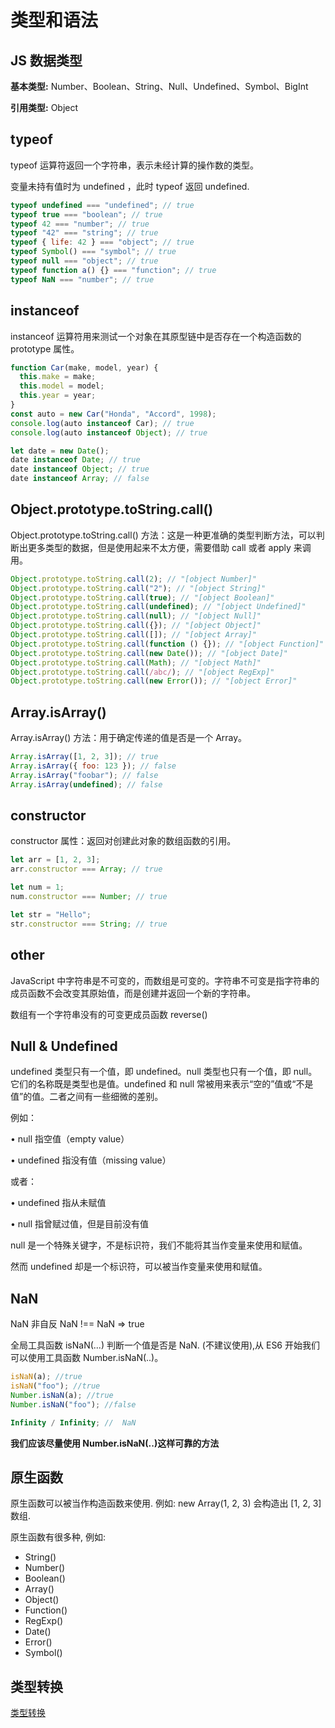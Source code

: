 # 类型和语法

## JS 数据类型

**基本类型:** Number、Boolean、String、Null、Undefined、Symbol、BigInt

**引用类型:** Object

## typeof

typeof 运算符返回一个字符串，表示未经计算的操作数的类型。

变量未持有值时为 undefined ，此时 typeof 返回 undefined.

```js
typeof undefined === "undefined"; // true
typeof true === "boolean"; // true
typeof 42 === "number"; // true
typeof "42" === "string"; // true
typeof { life: 42 } === "object"; // true
typeof Symbol() === "symbol"; // true
typeof null === "object"; // true
typeof function a() {} === "function"; // true
typeof NaN === "number"; // true
```

## instanceof

instanceof 运算符用来测试一个对象在其原型链中是否存在一个构造函数的 prototype 属性。

```js
function Car(make, model, year) {
  this.make = make;
  this.model = model;
  this.year = year;
}
const auto = new Car("Honda", "Accord", 1998);
console.log(auto instanceof Car); // true
console.log(auto instanceof Object); // true

let date = new Date();
date instanceof Date; // true
date instanceof Object; // true
date instanceof Array; // false
```

## Object.prototype.toString.call()

Object.prototype.toString.call() 方法：这是一种更准确的类型判断方法，可以判断出更多类型的数据，但是使用起来不太方便，需要借助 call 或者 apply 来调用。

```js
Object.prototype.toString.call(2); // "[object Number]"
Object.prototype.toString.call("2"); // "[object String]"
Object.prototype.toString.call(true); // "[object Boolean]"
Object.prototype.toString.call(undefined); // "[object Undefined]"
Object.prototype.toString.call(null); // "[object Null]"
Object.prototype.toString.call({}); // "[object Object]"
Object.prototype.toString.call([]); // "[object Array]"
Object.prototype.toString.call(function () {}); // "[object Function]"
Object.prototype.toString.call(new Date()); // "[object Date]"
Object.prototype.toString.call(Math); // "[object Math]"
Object.prototype.toString.call(/abc/); // "[object RegExp]"
Object.prototype.toString.call(new Error()); // "[object Error]"
```

## Array.isArray()

Array.isArray() 方法：用于确定传递的值是否是一个 Array。

```js
Array.isArray([1, 2, 3]); // true
Array.isArray({ foo: 123 }); // false
Array.isArray("foobar"); // false
Array.isArray(undefined); // false
```

## constructor

constructor 属性：返回对创建此对象的数组函数的引用。

```js
let arr = [1, 2, 3];
arr.constructor === Array; // true

let num = 1;
num.constructor === Number; // true

let str = "Hello";
str.constructor === String; // true
```

## other

JavaScript 中字符串是不可变的，而数组是可变的。字符串不可变是指字符串的成员函数不会改变其原始值，而是创建并返回一个新的字符串。

数组有一个字符串没有的可变更成员函数 reverse()

## Null & Undefined

undefined 类型只有一个值，即 undefined。null 类型也只有一个值，即 null。 它们的名称既是类型也是值。undefined 和 null 常被用来表示“空的”值或“不是值”的值。二者之间有一些细微的差别。

例如：

• null 指空值（empty value）

• undefined 指没有值（missing value）

或者：

• undefined 指从未赋值

• null 指曾赋过值，但是目前没有值

null 是一个特殊关键字，不是标识符，我们不能将其当作变量来使用和赋值。

然而 undefined 却是一个标识符，可以被当作变量来使用和赋值。

## NaN

NaN 非自反 NaN !== NaN => true

全局工具函数 isNaN(...) 判断一个值是否是 NaN. (不建议使用),从 ES6 开始我们可以使用工具函数 Number.isNaN(..)。

```js
isNaN(a); //true
isNaN("foo"); //true
Number.isNaN(a); //true
Number.isNaN("foo"); //false

Infinity / Infinity; //  NaN
```

**我们应该尽量使用 Number.isNaN(..)这样可靠的方法**

## 原生函数

原生函数可以被当作构造函数来使用. 例如: new Array(1, 2, 3) 会构造出 [1, 2, 3] 数组.

原生函数有很多种, 例如:

- String()
- Number()
- Boolean()
- Array()
- Object()
- Function()
- RegExp()
- Date()
- Error()
- Symbol()

## 类型转换

[类型转换](./type-conversion.md)
